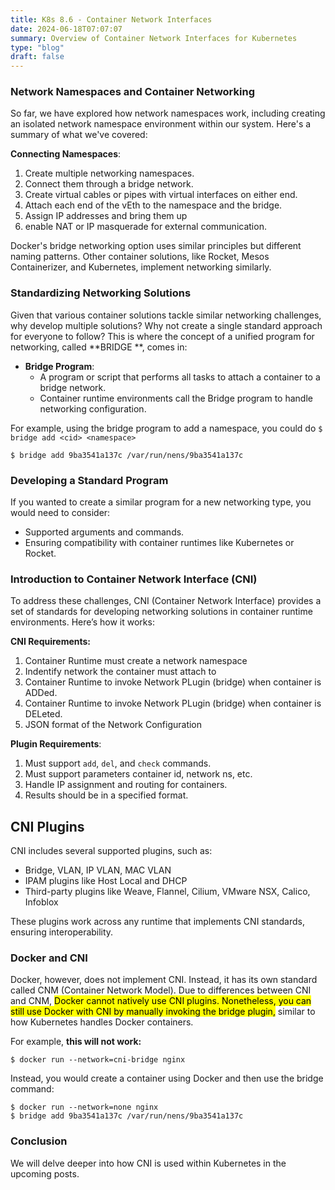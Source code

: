 ```yaml
---
title: K8s 8.6 - Container Network Interfaces
date: 2024-06-18T07:07:07
summary: Overview of Container Network Interfaces for Kubernetes
type: "blog"
draft: false
---
```


### Network Namespaces and Container Networking

So far, we have explored how network namespaces work, including creating an isolated network namespace environment within our system. Here's a summary of what we've covered:

**Connecting Namespaces**:
1) Create multiple networking namespaces.
2) Connect them through a bridge network.
3) Create virtual cables or pipes with virtual interfaces on either end.
4) Attach each end of the vEth to the namespace and the bridge.
5) Assign IP addresses and bring them up
6) enable NAT or IP masquerade for external communication.

Docker's bridge networking option uses similar principles but different naming patterns. Other container solutions, like Rocket, Mesos Containerizer, and Kubernetes, implement networking similarly.

### Standardizing Networking Solutions

Given that various container solutions tackle similar networking challenges, why develop multiple solutions? Why not create a single standard approach for everyone to follow? This is where the concept of a unified program for networking, called **BRIDGE **, comes in:

- **Bridge Program**: 
  - A program or script that performs all tasks to attach a container to a bridge network.
  - Container runtime environments call the Bridge program to handle networking configuration.

For example, using the bridge program to add a namespace, you could do `$ bridge add <cid> <namespace>
`
```
$ bridge add 9ba3541a137c /var/run/nens/9ba3541a137c
```

### Developing a Standard Program

If you wanted to create a similar program for a new networking type, you would need to consider:

- Supported arguments and commands.
- Ensuring compatibility with container runtimes like Kubernetes or Rocket.

### Introduction to Container Network Interface (CNI)

To address these challenges, CNI (Container Network Interface) provides a set of standards for developing networking solutions in container runtime environments. Here’s how it works:

**CNI Requirements:**
1. Container Runtime must create a network namespace
2. Indentify network the container must attach to
3. Container Runtime to invoke Network PLugin (bridge) when container is ADDed.
4. Container Runtime to invoke Network PLugin (bridge) when container is DELeted.
5. JSON format of the Network Configuration

**Plugin Requirements**:
1. Must support `add`, `del`, and `check` commands.
2. Must support parameters container id, network ns, etc.
3. Handle IP assignment and routing for containers.
4. Results should be in a specified format.

## CNI Plugins

CNI includes several supported plugins, such as:

- Bridge, VLAN, IP VLAN, MAC VLAN
- IPAM plugins like Host Local and DHCP
- Third-party plugins like Weave, Flannel, Cilium, VMware NSX, Calico, Infoblox

These plugins work across any runtime that implements CNI standards, ensuring interoperability.

### Docker and CNI

Docker, however, does not implement CNI. Instead, it has its own standard called CNM (Container Network Model). Due to differences between CNI and CNM, <mark>Docker cannot natively use CNI plugins. Nonetheless, you can still use Docker with CNI by manually invoking the bridge plugin,</mark> similar to how Kubernetes handles Docker containers.


For example, **this will not work:**
```
$ docker run --network=cni-bridge nginx
```

Instead, you would create a container using Docker and then use the bridge command:
```
$ docker run --network=none nginx
$ bridge add 9ba3541a137c /var/run/nens/9ba3541a137c
```

### Conclusion

We will delve deeper into how CNI is used within Kubernetes in the upcoming posts.